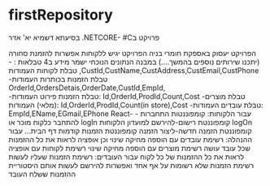 # firstRepository
בסיעתא דשמיא                                                                                                          יא' אדר
   .NETCORE- #Cפרויקט ב   	

הפרויקט יעסוק באספקת חומרי בניה
הפרויקט יגיש ללקוחות אפשרות להזמנת סחורה (יתכנו שירותים נוספים בהמשך....)
במבנה הנתונים הנוכחי ישמר מידע ב4 טבלאות :
-טבלת לקוחות העמודות
,CustId,CustName,CustAddress,CustEmail,CustPhone       
-טבלת הזמנות בכותרות העמודות
OrderId,OrdersDetais,OrderDate,CustId,EmpId,   
-טבלת הזמנות פירוט העמודות:
Id,OrderId,ProdId,Count,Cost
-טבלת מוצרים (מלאי) העמודות:
Id,OrderId,ProdId,Count(in store),Cost
 -טבלת עובדים העמודות:
EmpId,EName,EGmail,EPhone
 React-                                                                             עבור הלקוחות:
קומפוננטות התחברות -להתחבר כלקוח מוכר או logIn
קומפוננטת רישום-להירשם למועדון הלקוחות logOn
קומפוננטת הזמנה חדשה-ליצור הזמנה
קומפוננטת הזמנות קודמות
דף הבית...
עבור ההנהלה:
רשימת עובדים עם הוספה מחיקה שינוי וכן אופציה לראות את כל ההזמנות שכל עובד עושה
 רשימת מוצרים עם הוספה מחיקה שינוי
רשימת לקוחות עם אופציה לראות את כל ההזמנות של כל לקוח
עבור העובדים:
רשימת הזמנות שעליו לעשות
רשימת הזמנות שלא רשומות על אף אחד ואפשרות להירשם לעשות אותם
היסטוריית ההזמנות ששלח העובד
